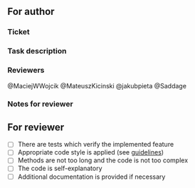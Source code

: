 ## For author

### Ticket
<!-- link to a ticket describing the implemented feature -->

### Task description
<!-- details about what was implemented and how -->

### Reviewers
<!-- mentions for reviewers -->
@MaciejWWojcik
@MateuszKicinski
@jakubpieta
@Saddage

### Notes for reviewer
<!-- some information to help the reviewer -->

## For reviewer

- [ ] There are tests which verify the implemented feature
- [ ] Appropriate code style is applied (see [guidelines](https://docs.microsoft.com/en-us/dotnet/standard/design-guidelines/index))
- [ ] Methods are not too long and the code is not too complex
- [ ] The code is self-explanatory
- [ ] Additional documentation is provided if necessary
